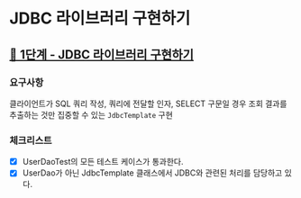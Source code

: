 # JDBC 라이브러리 구현하기

## [🚀 1단계 - JDBC 라이브러리 구현하기](https://techcourse.woowahan.com/s/cCM7rQR9/ls/FQkSkTQC)

### 요구사항
클라이언트가 SQL 쿼리 작성, 쿼리에 전달할 인자, SELECT 구문일 경우 조회 결과를 추출하는 것만 집중할 수 있는 `JdbcTemplate` 구현

### 체크리스트
- [X] UserDaoTest의 모든 테스트 케이스가 통과한다.
- [X] UserDao가 아닌 JdbcTemplate 클래스에서 JDBC와 관련된 처리를 담당하고 있다.
